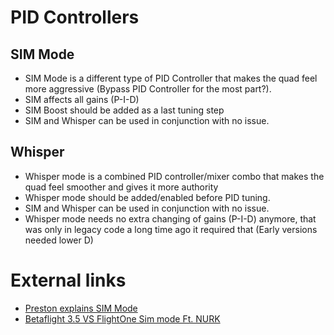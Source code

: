 # PID Controllers

## SIM Mode

- SIM Mode is a different type of PID Controller that makes the quad feel more aggressive (Bypass PID Controller for the most part?).
- SIM affects all gains (P-I-D)
- SIM Boost should be added as a last tuning step
- SIM and Whisper can be used in conjunction with no issue. 

## Whisper

- Whisper mode is a combined PID controller/mixer combo that makes the quad feel smoother and gives it more authority
- Whisper mode should be added/enabled before PID tuning.
- SIM and Whisper can be used in conjunction with no issue. 
- Whisper mode needs no extra changing of gains (P-I-D) anymore, that was only in legacy code a long time ago it required that (Early versions needed lower D)



# External links
- [Preston explains SIM Mode](https://youtu.be/ltOLWVkZVLA)
- [Betaflight 3.5 VS FlightOne Sim mode Ft. NURK](https://youtu.be/Z2qxnU2SsHM)